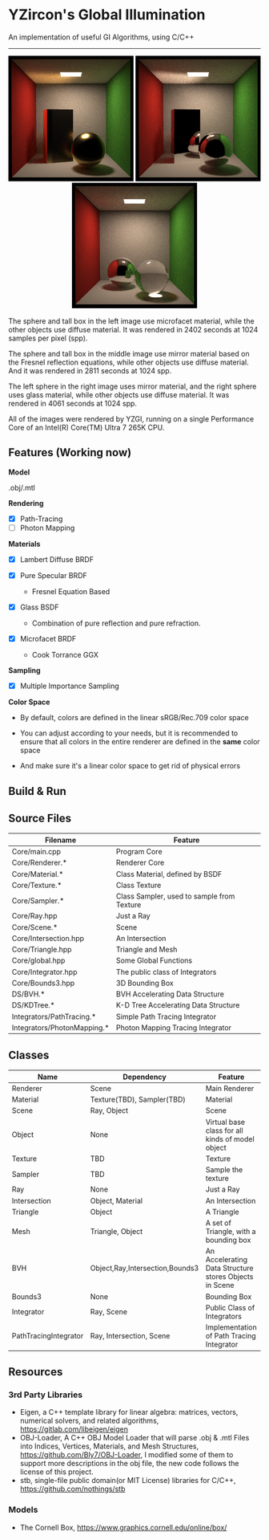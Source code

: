 # YZircon's Global Illumination

An implementation of useful GI Algorithms, using C/C++

------

<p align="center">
  <picture>
    <img src="images/CornellBox_Microfacet_1024spp_MIS_2402s.png" height="250em">
  </picture>
  <picture>
    <img src="images/CornellBox_Sphere_Mirror_1024spp_2811s.png" height="250em">
  </picture>
  <picture>
    <img src="images/CornellBox_Sphere_Mirror_Glass_1024spp_4061s.png" height="250em">
  </picture>
</p>

The sphere and tall box in the left image use microfacet material, while the other objects use diffuse material. It was rendered in 2402 seconds at 1024 samples per pixel (spp).

The sphere and tall box in the middle image use mirror material based on the Fresnel reflection equations, while other objects use diffuse material. And it was rendered in 2811 seconds at 1024 spp.

The left sphere in the right image uses mirror material, and the right sphere uses glass material, while other objects use diffuse material. It was rendered in 4061 seconds at 1024 spp.

All of the images were rendered by YZGI, running on a single Performance Core of an Intel(R) Core(TM) Ultra 7 265K CPU.


## Features (Working now)

**Model**

.obj/.mtl

**Rendering**

- [x] Path-Tracing
- [ ] Photon Mapping

**Materials**

- [x] Lambert Diffuse BRDF

- [x] Pure Specular BRDF

  - Fresnel Equation Based

- [x] Glass BSDF
  
  - Combination of pure reflection and pure refraction.

- [x] Microfacet BRDF

  - Cook Torrance GGX
  
**Sampling**

- [x] Multiple Importance Sampling

**Color Space**

- By default, colors are defined in the linear sRGB/Rec.709 color space

- You can adjust according to your needs, but it is recommended to ensure that all colors in the entire renderer are defined in the **same** color space

- And make sure it's a linear color space to get rid of physical errors

## Build & Run

## Source Files

| Filename                    | Feature                                  |
|-----------------------------|------------------------------------------|
| Core/main.cpp               | Program Core                             |
| Core/Renderer.*             | Renderer Core                            |
| Core/Material.*             | Class Material, defined by BSDF          |
| Core/Texture.*              | Class Texture                            |
| Core/Sampler.*              | Class Sampler, used to sample from Texture |
| Core/Ray.hpp                | Just a Ray                               |
| Core/Scene.*                | Scene                                    |
| Core/Intersection.hpp       | An Intersection                          |
| Core/Triangle.hpp           | Triangle and Mesh                        |
| Core/global.hpp             | Some Global Functions                    |
| Core/Integrator.hpp         | The public class of Integrators          |
| Core/Bounds3.hpp            | 3D Bounding Box                          |
| DS/BVH.*                    | BVH Accelerating Data Structure          |
| DS/KDTree.*                 | K-D Tree Accelerating Data Structure     |
| Integrators/PathTracing.*   | Simple Path Tracing Integrator           |
| Integrators/PhotonMapping.* | Photon Mapping Tracing Integrator        |

## Classes

| Name                  | Dependency                      | Feature                                                |
|-----------------------|---------------------------------|--------------------------------------------------------|
| Renderer              | Scene                           | Main Renderer                                          |
| Material              | Texture(TBD), Sampler(TBD)      | Material                                               |
| Scene                 | Ray, Object                     | Scene                                                  |
| Object                | None                            | Virtual base class for all kinds of model object       |
| Texture               | TBD                             | Texture                                                |
| Sampler               | TBD                             | Sample the texture                                     |
| Ray                   | None                            | Just a Ray                                             |
| Intersection          | Object, Material                | An Intersection                                        |
| Triangle              | Object                          | A Triangle                                             |
| Mesh                  | Triangle, Object                | A set of Triangle, with a bounding box                 |
| BVH                   | Object,Ray,Intersection,Bounds3 | An Accelerating Data Structure stores Objects in Scene |
| Bounds3               | None                            | Bounding Box                                           |
| Integrator            | Ray, Scene                      | Public Class of Integrators                            |
| PathTracingIntegrator | Ray, Intersection, Scene        | Implementation of Path Tracing Integrator              |


## Resources

### 3rd Party Libraries

- Eigen, a C++ template library for linear algebra: matrices, vectors, numerical solvers, and related algorithms, https://gitlab.com/libeigen/eigen
- OBJ-Loader, A C++ OBJ Model Loader that will parse .obj & .mtl Files into Indices, Vertices, Materials, and Mesh Structures, https://github.com/Bly7/OBJ-Loader, I modified some of them to support more descriptions in the obj file, the new code follows the license of this project.
- stb, single-file public domain(or MIT License) libraries for C/C++, https://github.com/nothings/stb

### Models

- The Cornell Box, https://www.graphics.cornell.edu/online/box/

